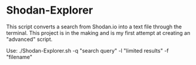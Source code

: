 # Shodan-Explorer
This script converts a search from Shodan.io into a text file through the terminal. This project is in the making and is my first attempt at creating an "advanced" script.

Use: ./Shodan-Explorer.sh -q "search query" -l "limited results" -f "filename"
